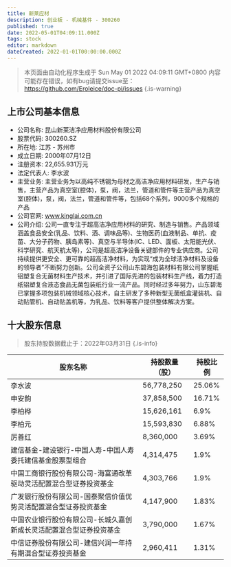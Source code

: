 ```yaml
---
title: 新莱应材
description: 创业板 - 机械基件 - 300260
published: true
date: 2022-05-01T04:09:11.000Z
tags: stock
editor: markdown
dateCreated: 2022-01-01T00:00:00.000Z
---
```


> 本页面由自动化程序生成于 Sun May 01 2022 04:09:11 GMT+0800
> 内容可能存在错误，如有bug请提交issue至：https://github.com/Eroleice/doc-pi/issues
{.is-warning}

## 上市公司基本信息
- 公司名称: 昆山新莱洁净应用材料股份有限公司
- 股票代码: 300260.SZ
- 所在地: 江苏 - 苏州市
- 成立日期: 2000年07月12日
- 注册资本: 22,655.931万元
- 法定代表人: 李水波
- 主营业务: 主营业务为以高纯不锈钢为母材之高洁净应用材料研发，生产与销售，主营产品为真空室(腔体)，泵，阀，法兰，管道和管件等主营产品为真空室(腔体)，泵，阀，法兰，管道和管件等，包括68个系列，9000多个规格的产品
- 公司官网: www.kinglai.com.cn
- 公司介绍: 公司一直专注于超高洁净应用材料的研究、制造与销售。产品领域涵盖食品安全(乳品、饮料、酒、调味品等)、生物医药(血液制品、单抗、疫苗、大分子药物、胰岛素等)、真空与半导体(IC、LED、面板、太阳能光伏、科学研究、航天航太等)，公司是超高洁净设备关键部件的专业供应商。公司持续提供更安全、更可靠的超高洁净材料，为实现“成为全球洁净材料及设备的领导者”不断努力创新。公司全资子公司山东碧海包装材料有限公司掌握纸铝塑复合无菌材料生产技术，并引进了国际先进的包装材料生产线，着力打造纸铝塑复合液态食品无菌包装纸行业一流产品。同时经过多年努力，山东碧海已掌握多项包装机械领域核心技术，自主研发了多种新型无菌纸盒灌装机、自动贴管机、自动贴盖机等，为乳品、饮料等客户提供整体解决方案。


## 十大股东信息
> 股东持股数据截止于：2022年03月31日
{.is-info}

| 股东名称 | 持股数量（股） | 持股比例 |
| --- | --- | --- |
| 李水波 | 56,778,250 | 25.06% |
| 申安韵 | 37,858,500 | 16.71% |
| 李柏桦 | 15,626,161 | 6.9% |
| 李柏元 | 15,593,830 | 6.88% |
| 厉善红 | 8,360,000 | 3.69% |
| 建信基金-建设银行-中国人寿-中国人寿委托建信基金股票型组合 | 4,314,475 | 1.9% |
| 中国工商银行股份有限公司-海富通改革驱动灵活配置混合型证券投资基金 | 4,303,766 | 1.9% |
| 广发银行股份有限公司-国泰聚信价值优势灵活配置混合型证券投资基金 | 4,147,900 | 1.83% |
| 中国农业银行股份有限公司-长城久嘉创新成长灵活配置混合型证券投资基金 | 3,790,000 | 1.67% |
| 中信证券股份有限公司-建信兴润一年持有期混合型证券投资基金 | 2,960,411 | 1.31% |




